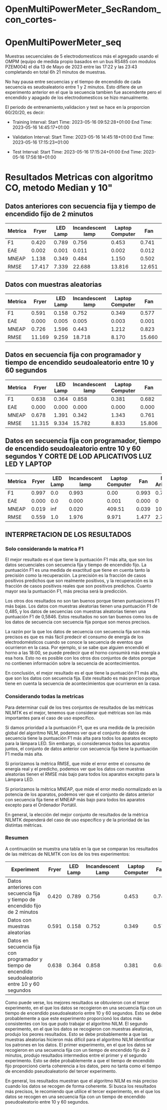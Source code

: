 # OpenMultiPowerMeter_SecRandom_con_cortes-
# OpenMultiPowerMeter_seq

Muestras secuenciales de 5 electrodomesticos más el agregado usando el OMPM  (equipo de medida propio  basados en un bus RS485 con modulos PZEM004) el dia 13 de Mayo de 2023
entre  las 17:22 y las 23:43 completando  en total 6h 21 minutos de muestras.

No hay pausa entre secuencias y el tiempo de encendido de cada secuencia es seudoaleatorio entre 1  y 2 minutos. Esto difiere de un experimento anterior en el que la secuencia tambien fue ascendente pero el encendido y apagado de los electrodomesticos se hizo manualmente.

El periodo de entrenamiento,validacion  y test  se hace en la proporcion 60/20/20, es decir: 

- Training Interval: Start Time: 2023-05-16 09:52:28+01:00 End Time: 2023-05-16 14:45:17+01:00

- Validation Interval: Start Time: 2023-05-16 14:45:18+01:00 End Time: 2023-05-16 17:15:23+01:00

- Test Interval: Start Time: 2023-05-16 17:15:24+01:00 End Time: 2023-05-16 17:56:18+01:00

# Resultados Metricas  con algoritmo CO, metodo Median  y 10"

## Datos anteriores con secuencia fija y tiempo de encendido fijo de 2 minutos

| Metrica          | Fryer   | LED Lamp | Incandescent lamp | Laptop Computer | Fan     | Media Aritmética |
|-----------------|---------|----------|------------------|----------------|---------|------------------|
| F1              | 0.420   | 0.789    | 0.756            | 0.453           | 0.741   | 0.632            |
| EAE            | 0.002   | 0.001    | 0.011            | 0.002           | 0.012   | 0.006            |
| MNEAP       | 1.138   | 0.349    | 0.484            | 1.150           | 0.502   | 0.725            |
| RMSE        | 17.417 | 7.339     | 22.688         | 13.816         | 12.651 | 14.382           |



## Datos con muestras aleatorias 

| Metrica          | Fryer   | LED Lamp | Incandescent lamp | Laptop Computer | Fan     | Media Aritmética |
|-----------------|---------|----------|------------------|----------------|---------|------------------|
| F1              | 0.591   | 0.158    | 0.752            | 0.349           | 0.577   | 0.485            |
| EAE            | 0.000 | 0.005   | 0.005             | 0.003          | 0.001  | 0.002             |
| MNEAP       | 0.726   | 1.596     | 0.443            | 1.212           | 0.823   | 0.960            |
| RMSE        | 11.169 | 9.259     | 18.718          | 8.170           | 15.660 | 12.995           |



## Datos  en secuencia fija con programador  y tiempo de encendido seudoaleatorio entre 10 y 60 segundos

| Metrica          | Fryer   | LED Lamp | Incandescent lamp | Laptop Computer | Fan     | Media Aritmética |
|-----------------|---------|----------|------------------|----------------|---------|------------------|
|F1|	0.638	|0.364|	0.858|	0.381|	0.682	|0.5846|
|EAE|	0.000|	0.000	|0.000|	0.000|	0.000|	0.0000|
|MNEAP|	0.678	|1.391|	0.342|	1.343|	0.761|	0.9030|
|RMSE	|11.315|	9.334	|15.782|	8.833|	15.806|	12.2146|

## Datos  en secuencia fija con programador, tiempo de encendido seudoaleatorio entre 10 y 60 segundos Y CORTE DE LOD APLICATIVOS LUZ LED Y LAPTOP

| Metrica          | Fryer   | LED Lamp | Incandescent lamp | Laptop Computer | Fan     | Media Aritmética |
|-----------------|---------|----------|------------------|----------------|---------|------------------|
|F1|	0.997|	0.0|	0.993|	0.00|	0.993| 0.794|
|EAE|	0.000	|0.0|	0.000|	0.001|	0.000|0|
|MNEAP|	0.019|	inf|	0.020|	409.51|	0.039|102.1175|
|RMSE|	0.559	|1.0|	1.976|	9.971|	1.477|2.7965|




## INTERPRETACION DE LOS RESULTADOS

### Solo considerando la matrica F1

El mejor resultado es el que tiene la puntuación F1 más alta, que son los datos secuenciales con secuencia fija y tiempo de encendido fijo. La puntuación F1 es una medida de exactitud que tiene en cuenta tanto la precisión como la recuperación. La precisión es la fracción de casos positivos predichos que son realmente positivos, y la recuperación es la fracción de casos positivos reales que son positivos predichos. Cuanto mayor sea la puntuación F1, más precisa será la predicción.


Los otros dos resultados no son tan buenos porque tienen puntuaciones F1 más bajas. Los datos con muestras aleatorias tienen una puntuación F1 de 0,485, y los datos de secuencias con muestras aleatorias tienen una puntuación F1 de 0,5846. Estos resultados no son tan buenos como los de los datos de secuencia con secuencia fija porque son menos precisos.

La razón por la que los datos de secuencia con secuencia fija son más precisos es que es más fácil predecir el consumo de energía de los electrodomésticos cuando se conoce la secuencia de eventos que ocurrieron en la casa. Por ejemplo, si se sabe que alguien encendió el horno a las 18:00, se puede predecir que el horno consumirá más energía a esa hora. Esto no es posible con los otros dos conjuntos de datos porque no contienen información sobre la secuencia de acontecimientos.

En conclusión, el mejor resultado es el que tiene la puntuación F1 más alta, que son los datos con secuencia fija. Este resultado es más preciso porque tiene en cuenta la secuencia de acontecimientos que ocurrieron en la casa.

### Considerando todas la metricas


Para determinar cuál de los tres conjuntos de resultados de las métricas NILMTK es el mejor, tenemos que considerar qué métricas son las más importantes para el caso de uso específico.

Si damos prioridad a la puntuación F1, que es una medida de la precisión global del algoritmo NILM, podemos ver que el conjunto de datos de secuencia tiene la puntuación F1 más alta para todos los aparatos excepto para la lámpara LED. Sin embargo, si consideramos todos los aparatos juntos, el conjunto de datos anterior con secuencia fija tiene la puntuación F1 media más alta.

Si priorizamos la métrica RMSE, que mide el error entre el consumo de energía real y el predicho, podemos ver que los datos con muestras aleatorias tienen el RMSE más bajo para todos los aparatos excepto para la Lámpara LED.

Si priorizamos la métrica MNEAP, que mide el error medio normalizado en la potencia de los aparatos, podemos ver que el conjunto de datos anterior con secuencia fija tiene el MNEAP más bajo para todos los aparatos excepto para el Ordenador Portátil.

En general, la elección del mejor conjunto de resultados de la métrica NILMTK dependerá del caso de uso específico y de la prioridad de las distintas métricas.



###  Resumen

A continuación se muestra una tabla en la que se comparan los resultados de las métricas de NILMTK con los de los tres experimentos:

|Experiment	|Fryer|	LED Lamp|	Incandescent Lamp	|Laptop Computer	|Fan|	Average
|-----------------|---------|----------|------------------|----------------|---------|------------------|
Datos anteriores con secuencia fija y tiempo de encendido fijo de 2 minutos	|0.420|	0.789|	0.756|	0.453|	0.741|	0.632|
Datos con muestras aleatorias|	0.591	|0.158	|0.752	|0.349|	0.577	|0.485 |
Datos en secuencia fija con programador y tiempo de encendido seudoaleatorio entre 10 y 60 segundos|	0.638	|0.364|	0.858|	0.381|	0.682	|0.5846|


Como puede verse, los mejores resultados se obtuvieron con el tercer experimento, en el que los datos se recogieron en una secuencia fija con un tiempo de encendido pseudoaleatorio entre 10 y 60 segundos. Esto se debe probablemente a que este experimento proporcionó los datos más consistentes con los que pudo trabajar el algoritmo NILM. El segundo experimento, en el que los datos se recogieron con muestras aleatorias, produjo los peores resultados. Esto se debe probablemente a que las muestras aleatorias hicieron más difícil para el algoritmo NILM identificar los patrones en los datos. El primer experimento, en el que los datos se recogieron en una secuencia fija con un tiempo de encendido fijo de 2 minutos, produjo resultados intermedios entre el primer y el segundo experimento. Esto se debe probablemente a que el tiempo de encendido fijo proporcionó cierta coherencia a los datos, pero no tanta como el tiempo de encendido pseudoaleatorio del tercer experimento.

En general, los resultados muestran que el algoritmo NILM es más preciso cuando los datos se recogen de forma coherente. Si busca los resultados más precisos, le recomiendo que utilice el tercer experimento, en el que los datos se recogen en una secuencia fija con un tiempo de encendido pseudoaleatorio entre 10 y 60 segundos.

